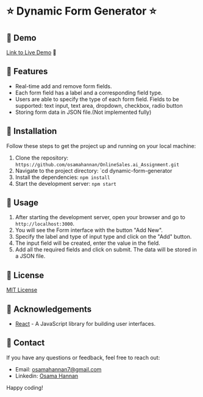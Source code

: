 # ⭐ Dynamic Form Generator ⭐


## 📌 Demo 

[Link to Live Demo](https://awsome-form-builder.netlify.app/) 🚀

## 📌 Features

- Real-time add and remove form fields.
- Each form field has a label and a corresponding field type.
- Users are able to specify the type of each form field. Fields to be supported: text input, text area, dropdown, checkbox, radio button
- Storing form data in JSON file.(Not implemented fully)

## 📌 Installation

Follow these steps to get the project up and running on your local machine:

1. Clone the repository: `https://github.com/osamahannan/OnlineSales.ai_Assignment.git`
2. Navigate to the project directory: `cd dynamic-form-generator
3. Install the dependencies: `npm install`
4. Start the development server: `npm start`

## 📌 Usage

1. After starting the development server, open your browser and go to `http://localhost:3000`.
2. You will see the Form interface with the button "Add New".
3. Specify the label and type of input type and click on the "Add" button.
4. The input field will be created, enter the value in the field.
5. Add all the required fields and click on submit. The data will be stored in a JSON file.

## 📌 License

[MIT License](LICENSE)

## 📌 Acknowledgements

- [React](https://reactjs.org) - A JavaScript library for building user interfaces.


## 📌 Contact

If you have any questions or feedback, feel free to reach out:

- Email: osamahannan7@gmail.com
- Linkedin: [Osama Hannan](https://www.linkedin.com/in/osama-hannan-7337921a0/)

Happy coding!

